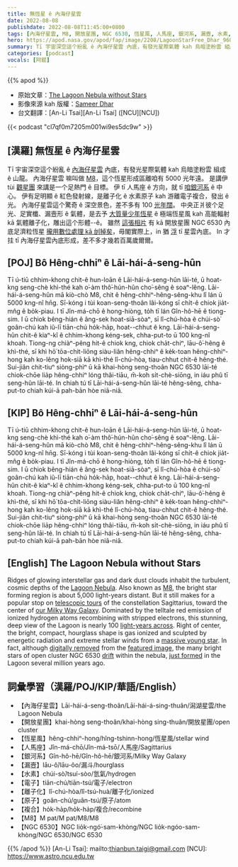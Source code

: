 ```yaml
---
title: 無恆星 ê 內海仔星雲
date: 2022-08-08
publishdate: 2022-08-08T11:45:00+0800
tags: [內海仔星雲, M8, 開放星團, NGC 6530, 恆星風, 人馬座, 銀河系, 漏壼, 水素, 電子化, 複合]
hero: https://apod.nasa.gov/apod/fap/image/2208/LagoonStarFree_Dhar_960.jpg
summary: Tī 宇宙深空這个紛亂 ê 內海仔星雲 內底，有發光星際氣體 kah 烏暗塗粉雲 組成 ê 山龍。
categories: [podcast]
vocals: [阿錕]
---
```


{{% apod %}}

- 原始文章：[The Lagoon Nebula without Stars](https://apod.nasa.gov/apod/ap220808.html)
- 影像來源 kah 版權：[Sameer Dhar](mailto:dhar.sam@gmail,com)
- 台文翻譯：[An-Li Tsai][An-Li Tsai] ([NCU][NCU])

{{< podcast "cl7qf0m7205m001wi9es5dc9w" >}}

## [漢羅] 無恆星 ê 內海仔星雲
Tī 宇宙深空這个紛亂 ê [內海仔星雲][Lagoon Nebula] 內底，有發光星際氣體 kah 烏暗塗粉雲 組成 ê 山龍。
內海仔星雲 嘛叫做 [M8][M8]，這个恆星形成區離咱有 5000 光年遠。
是講伊 tùi [觀星團][telescopic tours] 來講是一个足熱門 ê 目標。
伊 tī 人馬座 ê 方向，就 tī [咱銀河系][our Milky Way Galaxy] ê 中心。
伊有足明顯 ê 紅色發射線，是離子化 ê 水素原子 kah 游離電子複合，發出 ê 光。
內海仔星雲這个驚奇 ê 深空景色，差不多有 100 [光年闊][light-years across]。
中央正爿彼个足光、足實櫼、漏壼形 ê 氣體，是去予 [大質量少年恆星][massive young star] ê 極端恆星風 kah 高能輻射 kā 氣體離子化，雕出這个形體--ê。
雖然 [這張相片][featured image] 有 kā 開放星團 NGC 6530 內底足濟粒恆星 [攏用數位處理 kā 刣掉矣][digitally removed]，毋閣實際上，in 猶 [浮][drift] tī 星雲內底。
In 才拄 tī 內海仔星雲內底形成，差不多才幾若百萬歲爾爾。


## [POJ] Bô Hêng-chhiⁿ ê Lāi-hái-á-seng-hûn
Tī ú-tiū chhim-khong chit-ê hun-loān ê Lāi-hái-á-seng-hûn lāi-té, ū hoat-kng seng-chè khì-thé kah o͘-àm thô͘-hún-hûn cho͘-sêng ê soaⁿ-lêng.
Lāi-hái-á-seng-hûn mā kiò-chò M8, chit ê hêng-chhiⁿ-hêng-sêng-khu lî lán ū 5000 kng-nî hn̄g.
Sī-kóng i tùi koan-seng-thoân lâi-kóng sī chi̍t-ê chiok jia̍t-mn̂g ê bo̍k-piau.
I tī Jîn-má-chō ê hong-hiòng, to̍h tī lán Gîn-hô-hē ê tiong-sim.
I ū chiok bêng-hián ê âng-sek hoat-siā-sòaⁿ, sī lî-chú-hòa ê chúi-sò͘ goân-chú kah iû-lī tiān-chú ho̍k-ha̍p, hoat--chhut ê kng.
Lāi-hái-á-seng-hûn chit-ê kiaⁿ-kî ê chhim-khong kéng-sek, chha-put-to ū 100 kng-nî khoah.
Tiong-ng chiàⁿ-pêng hit-ê chiok kng, chiok cha̍t-chiⁿ, lāu-ô͘-hêng ê khì-thé, sī khì hō͘ tōa-chit-liōng siàu-liân hêng-chhiⁿ ê ke̍k-toan hêng-chhiⁿ-hong kah ko-lêng hok-siā kā khì-thé lî-chú-hòa, tiau-chhut chit-ê hêng-thé.
Sui-jiân chit-tiuⁿ siòng-phìⁿ ū kā khai-hòng seng-thoân NGC 6530 lāi-té chiok-chōe lia̍p hêng-chhiⁿ lóng thâi-tiāu, m̄-koh si̍t-chè-siōng, in iáu phû tī seng-hûn lāi-té.
In chiah tú tī Lāi-hái-á-seng-hûn lāi-té hêng-sêng, chha-put-to chiah kúi-ā pah-bān hòe niā-niā.

## [KIP] Bô Hêng-chhiⁿ ê Lāi-hái-á-seng-hûn
Tī ú-tiū chhim-khong chit-ê hun-loān ê Lāi-hái-á-seng-hûn lāi-té, ū hoat-kng seng-chè khì-thé kah o͘-àm thô͘-hún-hûn cho͘-sêng ê soaⁿ-lêng.
Lāi-hái-á-seng-hûn mā kiò-chò M8, chit ê hêng-chhiⁿ-hêng-sêng-khu lî lán ū 5000 kng-nî hn̄g.
Sī-kóng i tùi koan-seng-thoân lâi-kóng sī chi̍t-ê chiok jia̍t-mn̂g ê bo̍k-piau.
I tī Jîn-má-chō ê hong-hiòng, to̍h tī lán Gîn-hô-hē ê tiong-sim.
I ū chiok bêng-hián ê âng-sek hoat-siā-sòaⁿ, sī lî-chú-hòa ê chúi-sò͘ goân-chú kah iû-lī tiān-chú ho̍k-ha̍p, hoat--chhut ê kng.
Lāi-hái-á-seng-hûn chit-ê kiaⁿ-kî ê chhim-khong kéng-sek, chha-put-to ū 100 kng-nî khoah.
Tiong-ng chiàⁿ-pêng hit-ê chiok kng, chiok cha̍t-chiⁿ, lāu-ô͘-hêng ê khì-thé, sī khì hō͘ tōa-chit-liōng siàu-liân hêng-chhiⁿ ê ke̍k-toan hêng-chhiⁿ-hong kah ko-lêng hok-siā kā khì-thé lî-chú-hòa, tiau-chhut chit-ê hêng-thé.
Sui-jiân chit-tiuⁿ siòng-phìⁿ ū kā khai-hòng seng-thoân NGC 6530 lāi-té chiok-chōe lia̍p hêng-chhiⁿ lóng thâi-tiāu, m̄-koh si̍t-chè-siōng, in iáu phû tī seng-hûn lāi-té.
In chiah tú tī Lāi-hái-á-seng-hûn lāi-té hêng-sêng, chha-put-to chiah kúi-ā pah-bān hòe niā-niā.

## [English] The Lagoon Nebula without Stars
Ridges of glowing interstellar gas and dark dust clouds inhabit the turbulent, cosmic depths of the [Lagoon Nebula][Lagoon Nebula].
Also known as [M8][M8], the bright star forming region is about 5,000 light-years distant.
But it still makes for a popular stop on [telescopic tours][telescopic tours] of the constellation Sagittarius, toward the center of [our Milky Way Galaxy][our Milky Way Galaxy].
Dominated by the telltale red emission of ionized hydrogen atoms recombining with stripped electrons, this stunning, deep view of the Lagoon is nearly 100 [light-years across][light-years across].
Right of center, the bright, compact, hourglass shape is gas ionized and sculpted by energetic radiation and extreme stellar winds from a [massive young star][massive young star].
In fact, although [digitally removed][digitally removed] from the [featured image][featured image], the many bright stars of open cluster NGC 6530 [drift][drift] within the nebula, [just formed][just formed] in the Lagoon several million years ago.

## 詞彙學習（漢羅/POJ/KIP/華語/English）
- 【內海仔星雲】Lāi-hái-á-seng-thoân/Lāi-hái-á-sing-thuân/潟湖星雲/the Lagoon Nebula
- 【開放星團】khai-hòng seng-thoân/khai-hòng sing-thuân/開放星團/open cluster
- 【恆星風】hêng-chhiⁿ-hong/hîng-tshinn-hong/恆星風/stellar wind
- 【人馬座】Jîn-má-chō/Jîn-má-tsō/人馬座/Sagittarius
- 【銀河系】Gîn-hô-hē/Gîn-hô-hē/銀河系/Milky Way Galaxy
- 【漏壼】lāu-ô͘/lāu-ôo/漏斗/hourglass
- 【水素】chúi-sò͘/tsuí-sòo/氫氣/hydrogen
- 【電子】tiān-chú/tiān-tsú/電子/electron
- 【離子化】lî-chú-hòa/lî-tsú-huà/離子化/ionized
- 【原子】goân-chú/guân-tsú/原子/atom
- 【複合】ho̍k-ha̍p/ho̍k-ha̍p/複合/recombine
- 【M8】M pat/M pat/M8/M8
- 【NGC 6530】NGC lio̍k-ngó͘-sam-khòng/NGC lio̍k-ngóo-sam-khòng/NGC 6530/NGC 6530



{{% /apod %}}
[An-Li Tsai]: mailto:thianbun.taigi@gmail.com
[NCU]: https://www.astro.ncu.edu.tw

[copyright]: https://apod.nasa.gov/apod/fap/lib/about_apod.html#srapply

[Lagoon Nebula]:https://en.wikipedia.org/wiki/Lagoon_Nebula
[M8]:https://apod.nasa.gov/apod/ap200601.html
[telescopic tours]:https://apod.nasa.gov/apod/ap141125.html
[our Milky Way Galaxy]:https://solarsystem.nasa.gov/resources/285/the-milky-way-galaxy/
[light-years across]:https://spaceplace.nasa.gov/light-year/en/
[massive young star]:https://apod.nasa.gov/apod/ap140820.html
[digitally removed]:https://media.istockphoto.com/photos/lovely-puppy-portrait-picture-id92359506?k=20&m=92359506&s=612x612&w=0&h=tZkP0X2qQ-dyjj4hj_5K4RSdNoqRNMt1U_fFgsTTXvU=
[featured image]:https://www.instagram.com/p/CfBI2Z4sVzp/?hl=en
[drift]:http://arxiv.org/abs/1311.1201
[just formed]:http://arxiv.org/abs/1209.0898

